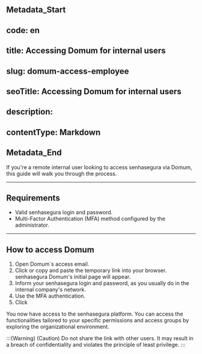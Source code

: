 ## Metadata_Start 
## code: en
## title: Accessing Domum for internal users 
## slug: domum-access-employee 
## seoTitle: Accessing Domum for internal users 
## description:  
## contentType: Markdown 
## Metadata_End
If you're a remote internal user looking to access senhasegura via Domum, this guide will walk you through the process.

* * *
## Requirements

* Valid senhasegura login and password. 
* Multi-Factor Authentication (MFA) method configured by the administrator.

* * *
## How to access Domum

1. Open Domum´s access email.
2. Click  or copy and paste the temporary link into your browser. senhasegura Domum's initial page will appear.
3. Inform your senhasegura login and password, as you usually do in the internal company's network.
4. Use the MFA authentication.
5. Click 

You now have access to the senhasegura platform. You can access the functionalities tailored to your specific permissions and access groups by exploring the organizational environment.

:::(Warning) (Caution)
Do not share the link with other users. It may result in a breach of confidentiality and violates the principle of least privilege.
:::
